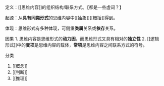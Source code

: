 定义：[[思维内容]]的组织结构/联系方式。【都是一些虚词？】

起源：从**具有同类形式**的思维内容中[[抽象]][[概括]]得到。

体现：思维形式有多种体现，可侧重**类属**关系或**依存**关系。

因果
	1. 思维内容是思维形式的**动力因**，而思维形式又具有相对的**独立性**
	2. [[逻辑形式]]中的**变项**是思维内容的载体，**常项**是思维内容之间联系方式的符号。

分类
1. [[概念]] 
2. [[判断]] 
3. [[推理]] 
